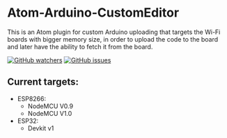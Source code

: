 # Atom-Arduino-CustomEditor
This is an Atom plugin for custom Arduino uploading that targets the Wi-Fi boards with bigger memory size, in order to upload the code to the board and later have the ability to fetch it from the board.

[![GitHub watchers](https://img.shields.io/github/watchers/vldfr/atom-arduino-custom-editor.svg?style=social&label=Watch)](https://github.com/vldfr/atom-arduino-custom-editor/watchers)
[![GitHub issues](https://img.shields.io/github/issues/vldfr/atom-arduino-custom-editor.svg)](https://github.com/vldfr/atom-arduino-custom-editor)



## Current targets:
- ESP8266:
  - NodeMCU V0.9
  - NodeMCU V1.0
- ESP32:
  - Devkit v1
